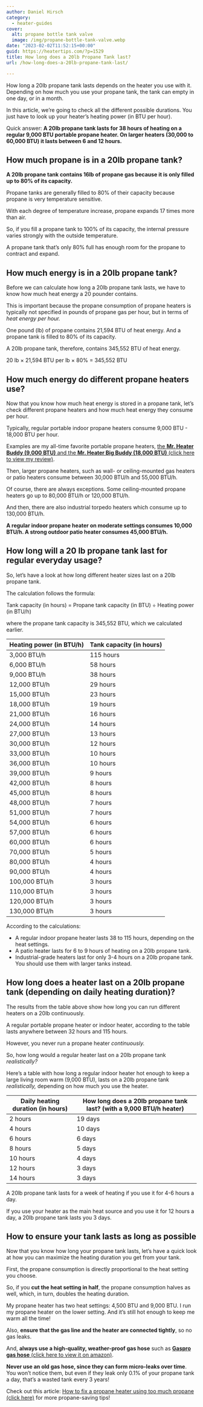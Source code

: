 ```yaml
---
author: Daniel Hirsch
category:
  - heater-guides
cover:
  alt: propane bottle tank valve
  image: /img/propane-bottle-tank-valve.webp
date: "2023-02-02T11:52:15+00:00"
guid: https://heatertips.com/?p=1529
title: How long does a 20lb Propane Tank last?
url: /how-long-does-a-20lb-propane-tank-last/

---
```

How long a 20lb propane tank lasts depends on the heater you use with it. Depending on how much you use your propane tank, the tank can empty in one day, or in a month.

In this article, we’re going to check all the different possible durations. You just have to look up your heater’s heating power (in BTU per hour).

Quick answer: **A 20lb propane tank lasts for 38 hours of heating on a regular 9,000 BTU portable propane heater. On larger heaters (30,000 to 60,000 BTU) it lasts between 6 and 12 hours.**

## How much propane is in a 20lb propane tank?

**A 20lb propane tank contains 16lb of propane gas because it is only filled up to 80% of its capacity.**

Propane tanks are generally filled to 80% of their capacity because propane is very temperature sensitive.

With each degree of temperature increase, propane expands 17 times more than air.

So, if you fill a propane tank to 100% of its capacity, the internal pressure varies strongly with the outside temperature.

A propane tank that’s only 80% full has enough room for the propane to contract and expand.

## How much energy is in a 20lb propane tank?

Before we can calculate how long a 20lb propane tank lasts, we have to know how much heat energy a 20 pounder contains.

This is important because the propane consumption of propane heaters is typically not specified in pounds of propane gas per hour, but in terms of _heat energy per hour._

One pound (lb) of propane contains 21,594 BTU of heat energy. And a propane tank is filled to 80% of its capacity.

A 20lb propane tank, therefore, contains 345,552 BTU of heat energy.

20 lb × 21,594 BTU per lb × 80% = 345,552 BTU

## How much energy do different propane heaters use?

Now that you know how much heat energy is stored in a propane tank, let’s check different propane heaters and how much heat energy they consume per hour.

Typically, regular portable indoor propane heaters consume 9,000 BTU - 18,000 BTU per hour.

Examples are my all-time favorite portable propane heaters, [the **Mr. Heater Buddy (9,000 BTU)** and the **Mr. Heater Big Buddy (18,000 BTU)** (click here to view my review)](/recommended-products/propane-heater/).

Then, larger propane heaters, such as wall- or ceiling-mounted gas heaters or patio heaters consume between 30,000 BTU/h and 55,000 BTU/h.

Of course, there are always exceptions. Some ceiling-mounted propane heaters go up to 80,000 BTU/h or 120,000 BTU/h.

And then, there are also industrial torpedo heaters which consume up to 130,000 BTU/h.

**A regular indoor propane heater on moderate settings consumes 10,000 BTU/h. A strong outdoor patio heater consumes 45,000 BTU/h.**

## How long will a 20 lb propane tank last for regular everyday usage?

So, let’s have a look at how long different heater sizes last on a 20lb propane tank.

The calculation follows the formula:

Tank capacity (in hours) = Propane tank capacity (in BTU) ÷ Heating power (in BTU/h)

where the propane tank capacity is 345,552 BTU, which we calculated earlier.

Heating power (in BTU/h) | Tank capacity (in hours)  
------------------------ | ------------------------  
3,000 BTU/h              | 115 hours  
6,000 BTU/h              | 58 hours  
9,000 BTU/h              | 38 hours  
12,000 BTU/h             | 29 hours  
15,000 BTU/h             | 23 hours  
18,000 BTU/h             | 19 hours  
21,000 BTU/h             | 16 hours  
24,000 BTU/h             | 14 hours  
27,000 BTU/h             | 13 hours  
30,000 BTU/h             | 12 hours  
33,000 BTU/h             | 10 hours  
36,000 BTU/h             | 10 hours  
39,000 BTU/h             | 9 hours  
42,000 BTU/h             | 8 hours  
45,000 BTU/h             | 8 hours  
48,000 BTU/h             | 7 hours  
51,000 BTU/h             | 7 hours  
54,000 BTU/h             | 6 hours  
57,000 BTU/h             | 6 hours  
60,000 BTU/h             | 6 hours  
70,000 BTU/h             | 5 hours  
80,000 BTU/h             | 4 hours  
90,000 BTU/h             | 4 hours  
100,000 BTU/h            | 3 hours  
110,000 BTU/h            | 3 hours  
120,000 BTU/h            | 3 hours  
130,000 BTU/h            | 3 hours  

According to the calculations:

- A regular indoor propane heater lasts 38 to 115 hours, depending on the heat settings.
- A patio heater lasts for 6 to 9 hours of heating on a 20lb propane tank.
- Industrial-grade heaters last for only 3-4 hours on a 20lb propane tank. You should use them with larger tanks instead.

## How long does a heater last on a 20lb propane tank (depending on daily heating duration)?

The results from the table above show how long you can run different heaters on a 20lb continuously.

A regular portable propane heater or indoor heater, according to the table lasts anywhere between 32 hours and 115 hours.

However, you never run a propane heater _continuously._

So, how long would a regular heater last on a 20lb propane tank _realistically?_

Here’s a table with how long a regular indoor heater hot enough to keep a large living room warm (9,000 BTU), lasts on a 20lb propane tank _realistically,_ depending on how much you use the heater.

Daily heating duration (in hours) | How long does a 20lb propane tank last? (with a 9,000 BTU/h heater)  
---------------------------------- | ---------------------------------------------------------------  
2 hours                           | 19 days  
4 hours                           | 10 days  
6 hours                           | 6 days  
8 hours                           | 5 days  
10 hours                          | 4 days  
12 hours                          | 3 days  
14 hours                          | 3 days  

A 20lb propane tank lasts for a week of heating if you use it for 4-6 hours a day.

If you use your heater as the main heat source and you use it for 12 hours a day, a 20lb propane tank lasts you 3 days.

## How to ensure your tank lasts as long as possible

Now that you know how long your propane tank lasts, let’s have a quick look at how you can maximize the heating duration you get from your tank.

First, the propane consumption is directly proportional to the heat setting you choose.

So, if you **cut the heat setting in half**, the propane consumption halves as well, which, in turn, doubles the heating duration.

My propane heater has two heat settings: 4,500 BTU and 9,000 BTU. I run my propane heater on the lower setting. And it’s still hot enough to keep me warm all the time!

Also, **ensure that the gas line and the heater are connected tightly**, so no gas leaks.

And, **always use a high-quality, weather-proof gas hose** such as [**Gaspro gas hose** (click here to view it on amazon)](https://www.amazon.com/GASPRO-Natural-Connect-Fittings-12-Foot/dp/B01M5KDC25?crid=29NGL2AOQCS3M&keywords=gas+hose&qid=1675337986&sprefix=gas+hose%2Caps%2C289&sr=8-3&linkCode=ll1&tag=heatertips-20&linkId=6d16571266090c8a0ca05b7243864449&language=en_US&ref_=as_li_ss_tl).

**Never use an old gas hose, since they can form micro-leaks over time**. You won’t notice them, but even if they leak only 0.1% of your propane tank a day, that’s a wasted tank every 3 years!

Check out this article: [How to fix a propane heater using too much propane (click here)](/why-is-propane-heater-using-so-much-gas/) for more propane-saving tips!
